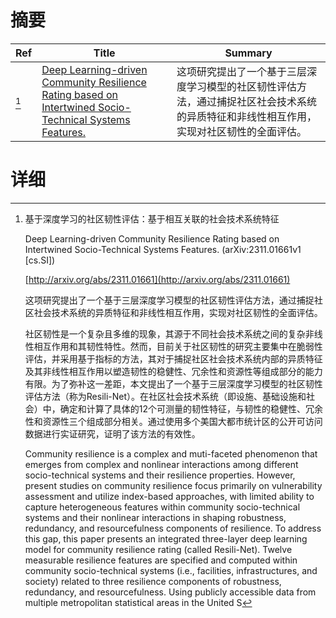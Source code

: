 # 摘要

| Ref | Title | Summary |
| --- | --- | --- |
| [^1] | [Deep Learning-driven Community Resilience Rating based on Intertwined Socio-Technical Systems Features.](http://arxiv.org/abs/2311.01661) | 这项研究提出了一个基于三层深度学习模型的社区韧性评估方法，通过捕捉社区社会技术系统的异质特征和非线性相互作用，实现对社区韧性的全面评估。 |

# 详细

[^1]: 基于深度学习的社区韧性评估：基于相互关联的社会技术系统特征

    Deep Learning-driven Community Resilience Rating based on Intertwined Socio-Technical Systems Features. (arXiv:2311.01661v1 [cs.SI])

    [http://arxiv.org/abs/2311.01661](http://arxiv.org/abs/2311.01661)

    这项研究提出了一个基于三层深度学习模型的社区韧性评估方法，通过捕捉社区社会技术系统的异质特征和非线性相互作用，实现对社区韧性的全面评估。

    

    社区韧性是一个复杂且多维的现象，其源于不同社会技术系统之间的复杂非线性相互作用和其韧性特性。然而，目前关于社区韧性的研究主要集中在脆弱性评估，并采用基于指标的方法，其对于捕捉社区社会技术系统内部的异质特征及其非线性相互作用以塑造韧性的稳健性、冗余性和资源性等组成部分的能力有限。为了弥补这一差距，本文提出了一个基于三层深度学习模型的社区韧性评估方法（称为Resili-Net）。在社区社会技术系统（即设施、基础设施和社会）中，确定和计算了具体的12个可测量的韧性特征，与韧性的稳健性、冗余性和资源性三个组成部分相关。通过使用多个美国大都市统计区的公开可访问数据进行实证研究，证明了该方法的有效性。

    Community resilience is a complex and muti-faceted phenomenon that emerges from complex and nonlinear interactions among different socio-technical systems and their resilience properties. However, present studies on community resilience focus primarily on vulnerability assessment and utilize index-based approaches, with limited ability to capture heterogeneous features within community socio-technical systems and their nonlinear interactions in shaping robustness, redundancy, and resourcefulness components of resilience. To address this gap, this paper presents an integrated three-layer deep learning model for community resilience rating (called Resili-Net). Twelve measurable resilience features are specified and computed within community socio-technical systems (i.e., facilities, infrastructures, and society) related to three resilience components of robustness, redundancy, and resourcefulness. Using publicly accessible data from multiple metropolitan statistical areas in the United S
    


